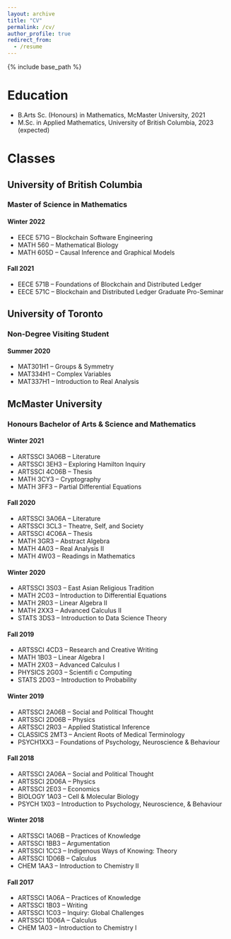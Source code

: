 ```yaml
---
layout: archive
title: "CV"
permalink: /cv/
author_profile: true
redirect_from:
  - /resume
---
```


{% include base_path %}

Education
======
* B.Arts Sc. (Honours) in Mathematics, McMaster University, 2021
* M.Sc. in Applied Mathematics, University of British Columbia, 2023 (expected)

Classes
======
## University of British Columbia
### Master of Science in Mathematics

#### Winter 2022
- EECE 571G – Blockchain Software Engineering
- MATH 560 – Mathematical Biology
- MATH 605D – Causal Inference and Graphical Models

#### Fall 2021
- EECE 571B – Foundations of Blockchain and Distributed Ledger
- EECE 571C – Blockchain and Distributed Ledger Graduate Pro-Seminar



## University of Toronto
### Non-Degree Visiting Student

#### Summer 2020
- MAT301H1 – Groups & Symmetry
- MAT334H1 – Complex Variables
- MAT337H1 – Introduction to Real Analysis



## McMaster University
### Honours Bachelor of Arts & Science and Mathematics

#### Winter 2021
- ARTSSCI 3A06B – Literature
- ARTSSCI 3EH3 – Exploring Hamilton Inquiry
- ARTSSCI 4C06B – Thesis
- MATH 3CY3 – Cryptography
- MATH 3FF3 – Partial Differential Equations

#### Fall 2020
- ARTSSCI 3A06A – Literature
- ARTSSCI 3CL3 – Theatre, Self, and Society
- ARTSSCI 4C06A – Thesis
- MATH 3GR3 – Abstract Algebra
- MATH 4A03 – Real Analysis II
- MATH 4W03 – Readings in Mathematics

#### Winter 2020
- ARTSSCI 3S03 – East Asian Religious Tradition
- MATH 2C03 – Introduction to Differential Equations
- MATH 2R03 – Linear Algebra II
- MATH 2XX3 – Advanced Calculus II
- STATS 3DS3 – Introduction to Data Science Theory

#### Fall 2019
- ARTSSCI 4CD3 – Research and Creative Writing
- MATH 1B03 – Linear Algebra I
- MATH 2X03 – Advanced Calculus I
- PHYSICS 2G03 – Scientifi c Computing
- STATS 2D03 – Introduction to Probability

#### Winter 2019
- ARTSSCI 2A06B – Social and Political Thought
- ARTSSCI 2D06B – Physics
- ARTSSCI 2R03 – Applied Statistical Inference
- CLASSICS 2MT3 – Ancient Roots of Medical Terminology
- PSYCH1XX3 – Foundations of Psychology, Neuroscience & Behaviour

#### Fall 2018
- ARTSSCI 2A06A – Social and Political Thought
- ARTSSCI 2D06A – Physics
- ARTSSCI 2E03 – Economics
- BIOLOGY 1A03 – Cell & Molecular Biology
- PSYCH 1X03 – Introduction to Psychology, Neuroscience, & Behaviour

#### Winter 2018
- ARTSSCI 1A06B – Practices of Knowledge
- ARTSSCI 1BB3 – Argumentation
- ARTSSCI 1CC3 – Indigenous Ways of Knowing: Theory
- ARTSSCI 1D06B – Calculus
- CHEM 1AA3 – Introduction to Chemistry II

#### Fall 2017
- ARTSSCI 1A06A – Practices of Knowledge
- ARTSSCI 1B03 – Writing
- ARTSSCI 1C03 – Inquiry: Global Challenges
- ARTSSCI 1D06A – Calculus
- CHEM 1A03 – Introduction to Chemistry I
